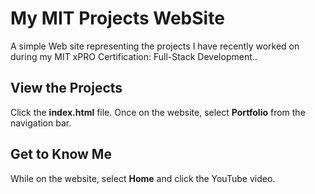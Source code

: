 # My MIT Projects WebSite
A simple Web site representing the projects I have recently worked on during my MIT xPRO Certification: Full-Stack Development.. 
## View the Projects
Click the **index.html** file. Once on the website, select **Portfolio** from the navigation bar. 
## Get to Know Me
While on the website, select **Home** and click the YouTube video.
